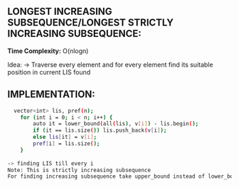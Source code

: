 **LONGEST INCREASING SUBSEQUENCE/LONGEST STRICTLY INCREASING SUBSEQUENCE:**
--

**Time Complexity:** O(nlogn)

Idea:
-> Traverse every element and for every element find its suitable position in current LIS found


**IMPLEMENTATION:**
--

```sh
  vector<int> lis, pref(n);
	for (int i = 0; i < n; i++) {
		auto it = lower_bound(all(lis), v[i]) - lis.begin();
		if (it == lis.size()) lis.push_back(v[i]);
		else lis[it] = v[i];
		pref[i] = lis.size();
	}
 
-> finding LIS till every i
Note: This is strictly increasing subsequence
For finding increasing subsequence take upper_bound instead of lower_bound and we are done
```

